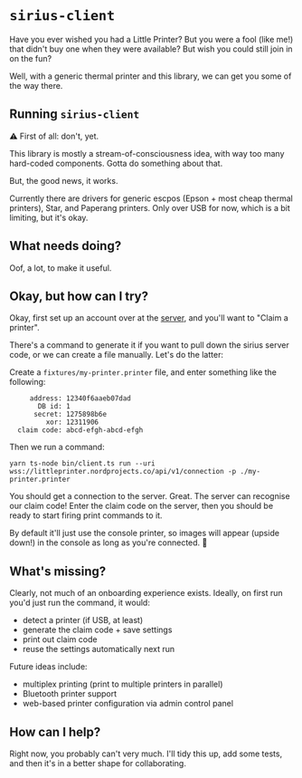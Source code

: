 # `sirius-client`

Have you ever wished you had a Little Printer? But you were a fool (like me!) that didn't buy one when they were available? But wish you could still join in on the fun?

Well, with a generic thermal printer and this library, we can get you some of the way there.

## Running `sirius-client`

⚠️ First of all: don't, yet.

This library is mostly a stream-of-consciousness idea, with way too many hard-coded components. Gotta do something about that.

But, the good news, it works.

Currently there are drivers for generic escpos (Epson + most cheap thermal printers), Star, and Paperang printers. Only over USB for now, which is a bit limiting, but it's okay.

## What needs doing?

Oof, a lot, to make it useful.

## Okay, but how can I try?

Okay, first set up an account over at the [server](https://littleprinter.nordprojects.co/), and you'll want to "Claim a printer".

There's a command to generate it if you want to pull down the sirius server code, or we can create a file manually. Let's do the latter:

Create a `fixtures/my-printer.printer` file, and enter something like the following:

```
     address: 12340f6aaeb07dad
       DB id: 1
      secret: 1275898b6e
         xor: 12311906
  claim code: abcd-efgh-abcd-efgh
```

Then we run a command:

```
yarn ts-node bin/client.ts run --uri wss://littleprinter.nordprojects.co/api/v1/connection -p ./my-printer.printer
```

You should get a connection to the server. Great. The server can recognise our claim code! Enter the claim code on the server, then you should be ready to start firing print commands to it.

By default it'll just use the console printer, so images will appear (upside down!) in the console as long as you're connected. 💸

## What's missing?

Clearly, not much of an onboarding experience exists. Ideally, on first run you'd just run the command, it would:

- detect a printer (if USB, at least)
- generate the claim code + save settings
- print out claim code
- reuse the settings automatically next run

Future ideas include:

- multiplex printing (print to multiple printers in parallel)
- Bluetooth printer support
- web-based printer configuration via admin control panel

## How can I help?

Right now, you probably can't very much. I'll tidy this up, add some tests, and then it's in a better shape for collaborating.
